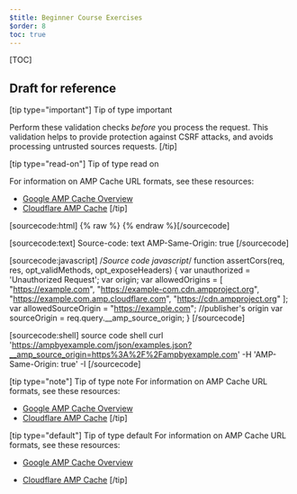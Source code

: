 ```yaml
---
$title: Beginner Course Exercises
$order: 8
toc: true
---
```


[TOC]

## Draft for reference

[tip type="important"]
Tip of type important

Perform these validation checks _before_ you process the request. This validation helps to provide protection against CSRF attacks, and avoids processing untrusted sources requests.
[/tip]

[tip type="read-on"]
Tip of type read on

For information on AMP Cache URL formats, see these resources:

- [Google AMP Cache Overview](https://developers.google.com/amp/cache/overview)
- [Cloudflare AMP Cache](https://amp.cloudflare.com/)
  [/tip]

[sourcecode:html]
{% raw %}<amp-list credentials="include" 
    src="<%host%>/json/product.json?clientId=CLIENT_ID(myCookieId)">
<template type="amp-mustache">
Your personal offer: \${{price}}

Source Code: html

  </template>
</amp-list>
{% endraw %}[/sourcecode]

[sourcecode:text]
Source-code: text
AMP-Same-Origin: true
[/sourcecode]

[sourcecode:javascript]
/_Source code javascript_/
function assertCors(req, res, opt_validMethods, opt_exposeHeaders) {
var unauthorized = 'Unauthorized Request';
var origin;
var allowedOrigins = [
"https://example.com",
"https://example-com.cdn.ampproject.org",
"https://example.com.amp.cloudflare.com",
"https://cdn.ampproject.org" ];
var allowedSourceOrigin = "https://example.com"; //publisher's origin
var sourceOrigin = req.query.\_\_amp_source_origin;
}
[/sourcecode]

[sourcecode:shell]
source code shell
curl 'https://ampbyexample.com/json/examples.json?__amp_source_origin=https%3A%2F%2Fampbyexample.com' -H 'AMP-Same-Origin: true' -I
[/sourcecode]

[tip type="note"]
Tip of type note
For information on AMP Cache URL formats, see these resources:

- [Google AMP Cache Overview](https://developers.google.com/amp/cache/overview)
- [Cloudflare AMP Cache](https://amp.cloudflare.com/)
  [/tip]

[tip type="default"]
Tip of type default
For information on AMP Cache URL formats, see these resources:

- [Google AMP Cache Overview](https://developers.google.com/amp/cache/overview)
- [Cloudflare AMP Cache](https://amp.cloudflare.com/)
  [/tip]

  <amp-iframe
    width="400" height="300"
      sandbox="allow-scripts allow-same-origin"
      layout="responsive"
      frameborder="0"
      src="https://glitch.com/embed/#!/embed/full-venom?path=README.md&previewSize=0">
  </amp-iframe>
